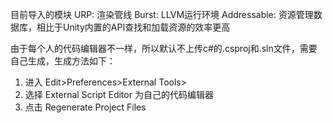 目前导入的模块
    URP: 渲染管线
    Burst: LLVM运行环境
    Addressable: 资源管理数据库，相比于Unity内置的API查找和加载资源的效率更高

由于每个人的代码编辑器不一样，所以默认不上传c#的.csproj和.sln文件，需要自己生成，生成方法如下：
1. 进入 Edit>Preferences>External Tools> 
2. 选择 External Script Editor 为自己的代码编辑器
3. 点击 Regenerate Project Files